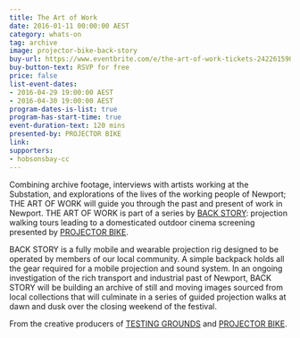 ```yaml
---
title: The Art of Work
date: 2016-01-11 00:00:00 AEST
category: whats-on
tag: archive
image: projector-bike-back-story
buy-url: https://www.eventbrite.com/e/the-art-of-work-tickets-24226159094
buy-button-text: RSVP for free
price: false
list-event-dates:
- 2016-04-29 19:00:00 AEST
- 2016-04-30 19:00:00 AEST
program-dates-is-list: true
program-has-start-time: true
event-duration-text: 120 mins
presented-by: PROJECTOR BIKE
link:
supporters:
- hobsonsbay-cc
---
```


<!-- http://thesubstation.org.au/show/projector-bike-back-story/ -->

<!-- # On current site, this is title "The art of work" — why? -->

Combining archive footage, interviews with artists working at the Substation, and explorations of the lives of the working people of Newport; THE ART OF WORK will guide you through the past and present of work in Newport. THE ART OF WORK is part of a series by [BACK STORY](http://www.theprojects.com.au/index#/back-story/): projection walking tours leading to a domesticated outdoor cinema screening presented by [PROJECTOR BIKE](http://www.projectorbike.com.au/).

BACK STORY is a fully mobile and wearable projection rig designed to be operated by members of our local community. A simple backpack holds all the gear required for a mobile projection and sound system. In an ongoing investigation of the rich transport and industrial past of Newport, BACK STORY will be building an archive of still and moving images sourced from local collections that will culminate in a series of guided projection walks at dawn and dusk over the closing weekend of the festival.

From the creative producers of [TESTING GROUNDS](http://www.theprojects.com.au/index#/testing-grounds/) and [PROJECTOR BIKE](http://www.theprojects.com.au/index#/projectorbike/).
